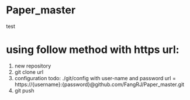 # Paper_master
test

# using follow method with https url:
1. new repository
2. git clone url
3. configuration todo:  ./git/config with user-name and password
    url = https://{username}:{password}@github.com/FangRJ/Paper_master.git
4. git push
